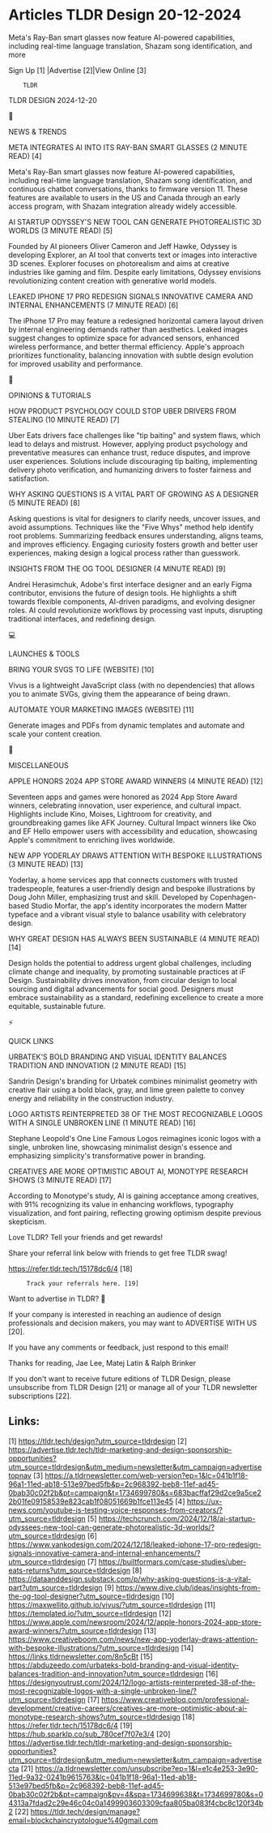 # Articles TLDR Design 20-12-2024

Meta's Ray-Ban smart glasses now feature AI-powered capabilities,
including real-time language translation, Shazam song identification,
and
more ‌ ‌ ‌ ‌ ‌ ‌ ‌ ‌ ‌ ‌ ‌ ‌ ‌ ‌ ‌ ‌ ‌ ‌ ‌ ‌ ‌ ‌ ‌ ‌ ‌ ‌  ‌ ‌ ‌ ‌ ‌ ‌ ‌ ‌ ‌ ‌ ‌ ‌ ‌ ‌ ‌ ‌ ‌ ‌ ‌ ‌ ‌ ‌ ‌ ‌ ‌ ‌ 


 Sign Up [1] |Advertise [2]|View Online [3] 

		TLDR 

TLDR DESIGN 2024-12-20

📱 

NEWS & TRENDS

 META INTEGRATES AI INTO ITS RAY-BAN SMART GLASSES (2 MINUTE READ) [4]


 Meta's Ray-Ban smart glasses now feature AI-powered capabilities,
including real-time language translation, Shazam song identification,
and continuous chatbot conversations, thanks to firmware version 11.
These features are available to users in the US and Canada through an
early access program, with Shazam integration already widely
accessible. 

 AI STARTUP ODYSSEY'S NEW TOOL CAN GENERATE PHOTOREALISTIC 3D WORLDS
(3 MINUTE READ) [5] 

 Founded by AI pioneers Oliver Cameron and Jeff Hawke, Odyssey is
developing Explorer, an AI tool that converts text or images into
interactive 3D scenes. Explorer focuses on photorealism and aims at
creative industries like gaming and film. Despite early limitations,
Odyssey envisions revolutionizing content creation with generative
world models. 

 LEAKED IPHONE 17 PRO REDESIGN SIGNALS INNOVATIVE CAMERA AND INTERNAL
ENHANCEMENTS (7 MINUTE READ) [6] 

 The iPhone 17 Pro may feature a redesigned horizontal camera layout
driven by internal engineering demands rather than aesthetics. Leaked
images suggest changes to optimize space for advanced sensors,
enhanced wireless performance, and better thermal efficiency. Apple's
approach prioritizes functionality, balancing innovation with subtle
design evolution for improved usability and performance. 

🚀 

OPINIONS & TUTORIALS

 HOW PRODUCT PSYCHOLOGY COULD STOP UBER DRIVERS FROM STEALING (10
MINUTE READ) [7] 

 Uber Eats drivers face challenges like "tip baiting" and system
flaws, which lead to delays and mistrust. However, applying product
psychology and preventative measures can enhance trust, reduce
disputes, and improve user experiences. Solutions include discouraging
tip baiting, implementing delivery photo verification, and humanizing
drivers to foster fairness and satisfaction. 

 WHY ASKING QUESTIONS IS A VITAL PART OF GROWING AS A DESIGNER (5
MINUTE READ) [8] 

 Asking questions is vital for designers to clarify needs, uncover
issues, and avoid assumptions. Techniques like the "Five Whys" method
help identify root problems. Summarizing feedback ensures
understanding, aligns teams, and improves efficiency. Engaging
curiosity fosters growth and better user experiences, making design a
logical process rather than guesswork. 

 INSIGHTS FROM THE OG TOOL DESIGNER (4 MINUTE READ) [9] 

 Andrei Herasimchuk, Adobe's first interface designer and an early
Figma contributor, envisions the future of design tools. He highlights
a shift towards flexible components, AI-driven paradigms, and evolving
designer roles. AI could revolutionize workflows by processing vast
inputs, disrupting traditional interfaces, and redefining design. 

💻 

LAUNCHES & TOOLS

 BRING YOUR SVGS TO LIFE (WEBSITE) [10] 

 Vivus is a lightweight JavaScript class (with no dependencies) that
allows you to animate SVGs, giving them the appearance of being drawn.


 AUTOMATE YOUR MARKETING IMAGES (WEBSITE) [11] 

 Generate images and PDFs from dynamic templates and automate and
scale your content creation. 

🎁 

MISCELLANEOUS

 APPLE HONORS 2024 APP STORE AWARD WINNERS (4 MINUTE READ) [12] 

 Seventeen apps and games were honored as 2024 App Store Award
winners, celebrating innovation, user experience, and cultural impact.
Highlights include Kino, Moises, Lightroom for creativity, and
groundbreaking games like AFK Journey. Cultural Impact winners like
Oko and EF Hello empower users with accessibility and education,
showcasing Apple's commitment to enriching lives worldwide. 

 NEW APP YODERLAY DRAWS ATTENTION WITH BESPOKE ILLUSTRATIONS (3 MINUTE
READ) [13] 

 Yoderlay, a home services app that connects customers with trusted
tradespeople, features a user-friendly design and bespoke
illustrations by Doug John Miller, emphasizing trust and skill.
Developed by Copenhagen-based Studio Morfar, the app's identity
incorporates the modern Matter typeface and a vibrant visual style to
balance usability with celebratory design. 

 WHY GREAT DESIGN HAS ALWAYS BEEN SUSTAINABLE (4 MINUTE READ) [14] 

 Design holds the potential to address urgent global challenges,
including climate change and inequality, by promoting sustainable
practices at iF Design. Sustainability drives innovation, from
circular design to local sourcing and digital advancements for social
good. Designers must embrace sustainability as a standard, redefining
excellence to create a more equitable, sustainable future. 

⚡ 

QUICK LINKS

 URBATEK'S BOLD BRANDING AND VISUAL IDENTITY BALANCES TRADITION AND
INNOVATION (2 MINUTE READ) [15] 

 Sandrin Design's branding for Urbatek combines minimalist geometry
with creative flair using a bold black, gray, and lime green palette
to convey energy and reliability in the construction industry. 

 LOGO ARTISTS REINTERPRETED 38 OF THE MOST RECOGNIZABLE LOGOS WITH A
SINGLE UNBROKEN LINE (1 MINUTE READ) [16] 

 Stephane Leopold's One Line Famous Logos reimagines iconic logos with
a single, unbroken line, showcasing minimalist design's essence and
emphasizing simplicity's transformative power in branding. 

 CREATIVES ARE MORE OPTIMISTIC ABOUT AI, MONOTYPE RESEARCH SHOWS (3
MINUTE READ) [17] 

 According to Monotype's study, AI is gaining acceptance among
creatives, with 91% recognizing its value in enhancing workflows,
typography visualization, and font pairing, reflecting growing
optimism despite previous skepticism. 

Love TLDR? Tell your friends and get rewards!

 Share your referral link below with friends to get free TLDR swag! 

 https://refer.tldr.tech/15178dc6/4 [18] 

		 Track your referrals here. [19] 

Want to advertise in TLDR? 📰

 If your company is interested in reaching an audience of design
professionals and decision makers, you may want to ADVERTISE WITH US
[20]. 

 If you have any comments or feedback, just respond to this email! 

Thanks for reading, 
Jae Lee, Matej Latin & Ralph Brinker 

If you don't want to receive future editions of TLDR Design, please
unsubscribe from TLDR Design [21] or manage all of your TLDR
newsletter subscriptions [22]. 

 

Links:
------
[1] https://tldr.tech/design?utm_source=tldrdesign
[2] https://advertise.tldr.tech/tldr-marketing-and-design-sponsorship-opportunities?utm_source=tldrdesign&utm_medium=newsletter&utm_campaign=advertisetopnav
[3] https://a.tldrnewsletter.com/web-version?ep=1&lc=041b1f18-96a1-11ed-ab18-513e97bed5fb&p=2c968392-beb8-11ef-ad45-0bab30c02f2b&pt=campaign&t=1734699780&s=683bacffaf29d2ce9a5ce22b01fe09158539e823cab1f08051669b1fce113e45
[4] https://ux-news.com/youtube-is-testing-voice-responses-from-creators/?utm_source=tldrdesign
[5] https://techcrunch.com/2024/12/18/ai-startup-odyssees-new-tool-can-generate-photorealistic-3d-worlds/?utm_source=tldrdesign
[6] https://www.yankodesign.com/2024/12/18/leaked-iphone-17-pro-redesign-signals-innovative-camera-and-internal-enhancements/?utm_source=tldrdesign
[7] https://builtformars.com/case-studies/uber-eats-returns?utm_source=tldrdesign
[8] https://dataanddesign.substack.com/p/why-asking-questions-is-a-vital-part?utm_source=tldrdesign
[9] https://www.dive.club/ideas/insights-from-the-og-tool-designer?utm_source=tldrdesign
[10] https://maxwellito.github.io/vivus/?utm_source=tldrdesign
[11] https://templated.io/?utm_source=tldrdesign
[12] https://www.apple.com/newsroom/2024/12/apple-honors-2024-app-store-award-winners/?utm_source=tldrdesign
[13] https://www.creativeboom.com/news/new-app-yoderlay-draws-attention-with-bespoke-illustrations/?utm_source=tldrdesign
[14] https://links.tldrnewsletter.com/8n5cBt
[15] https://abduzeedo.com/urbateks-bold-branding-and-visual-identity-balances-tradition-and-innovation?utm_source=tldrdesign
[16] https://designyoutrust.com/2024/12/logo-artists-reinterpreted-38-of-the-most-recognizable-logos-with-a-single-unbroken-line/?utm_source=tldrdesign
[17] https://www.creativebloq.com/professional-development/creative-careers/creatives-are-more-optimistic-about-ai-monotype-research-shows?utm_source=tldrdesign
[18] https://refer.tldr.tech/15178dc6/4
[19] https://hub.sparklp.co/sub_780cef7f07e3/4
[20] https://advertise.tldr.tech/tldr-marketing-and-design-sponsorship-opportunities?utm_source=tldrdesign&utm_medium=newsletter&utm_campaign=advertisecta
[21] https://a.tldrnewsletter.com/unsubscribe?ep=1&l=e1c4e253-3e90-11ed-9a32-0241b9615763&lc=041b1f18-96a1-11ed-ab18-513e97bed5fb&p=2c968392-beb8-11ef-ad45-0bab30c02f2b&pt=campaign&pv=4&spa=1734699638&t=1734699780&s=04313a7fdad2c29e46c04c0a1499903603309cfaa805ba083f4cbc8c120f34b2
[22] https://tldr.tech/design/manage?email=blockchaincryptologue%40gmail.com